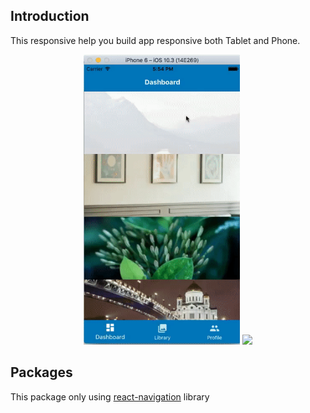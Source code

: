 
## Introduction
This responsive help you build app responsive both Tablet and Phone.

<p align="center">
<img src="https://github.com/tomzaku/react-native-responsive-example/blob/master/phone.gif?raw=true" width="250">
<img src="https://github.com/tomzaku/react-native-responsive-example/blob/master/tablet.gif?raw=true" width="500">
</p>


## Packages

This package only using [react-navigation]() library
